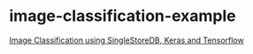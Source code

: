 # image-classification-example
 
[Image Classification using SingleStoreDB, Keras and Tensorflow](https://medium.com/@VeryFatBoy/image-classification-using-singlestoredb-keras-and-tensorflow-b6c3877d7571)